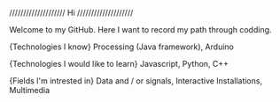 
//////////////////// Hi ////////////////////

Welcome to my GitHub. Here I want to record my path through codding.

{Technologies I know}
  Processing (Java framework),
  Arduino
  
{Technologies I would like to learn}
  Javascript,
  Python,
  C++
  
{Fields I'm intrested in}
  Data and / or signals,
  Interactive Installations,
  Multimedia
  


  

<!---
santiagopaniaguam/santiagopaniaguam is a ✨ special ✨ repository because its `README.md` (this file) appears on your GitHub profile.
You can click the Preview link to take a look at your changes.
--->
